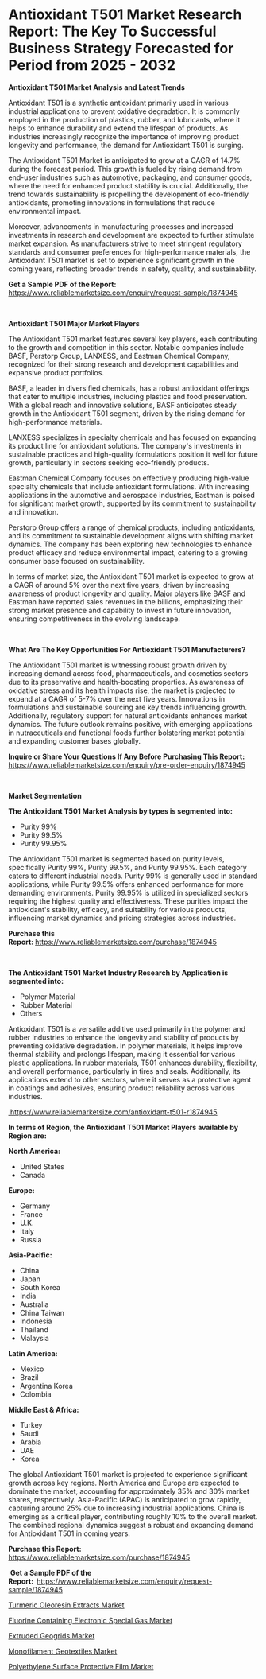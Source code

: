 <p><h1>Antioxidant T501 Market Research Report: The Key To Successful Business Strategy Forecasted for Period from 2025 - 2032</h1></p><p><strong>Antioxidant T501 Market Analysis and Latest Trends</strong></p>
<p><p>Antioxidant T501 is a synthetic antioxidant primarily used in various industrial applications to prevent oxidative degradation. It is commonly employed in the production of plastics, rubber, and lubricants, where it helps to enhance durability and extend the lifespan of products. As industries increasingly recognize the importance of improving product longevity and performance, the demand for Antioxidant T501 is surging.</p><p>The Antioxidant T501 Market is anticipated to grow at a CAGR of 14.7% during the forecast period. This growth is fueled by rising demand from end-user industries such as automotive, packaging, and consumer goods, where the need for enhanced product stability is crucial. Additionally, the trend towards sustainability is propelling the development of eco-friendly antioxidants, promoting innovations in formulations that reduce environmental impact.</p><p>Moreover, advancements in manufacturing processes and increased investments in research and development are expected to further stimulate market expansion. As manufacturers strive to meet stringent regulatory standards and consumer preferences for high-performance materials, the Antioxidant T501 market is set to experience significant growth in the coming years, reflecting broader trends in safety, quality, and sustainability.</p></p>
<p><strong>Get a Sample PDF of the Report:&nbsp;</strong> <a href="https://www.reliablemarketsize.com/enquiry/request-sample/1874945?utm_campaign=1901&utm_medium=2&utm_source=Github&utm_content=ia&utm_term=03042025&utm_id=antioxidant-t501">https://www.reliablemarketsize.com/enquiry/request-sample/1874945</a></p>
<p>&nbsp;</p>
<p><strong>Antioxidant T501 Major Market Players</strong></p>
<p><p>The Antioxidant T501 market features several key players, each contributing to the growth and competition in this sector. Notable companies include BASF, Perstorp Group, LANXESS, and Eastman Chemical Company, recognized for their strong research and development capabilities and expansive product portfolios.</p><p>BASF, a leader in diversified chemicals, has a robust antioxidant offerings that cater to multiple industries, including plastics and food preservation. With a global reach and innovative solutions, BASF anticipates steady growth in the Antioxidant T501 segment, driven by the rising demand for high-performance materials.</p><p>LANXESS specializes in specialty chemicals and has focused on expanding its product line for antioxidant solutions. The company's investments in sustainable practices and high-quality formulations position it well for future growth, particularly in sectors seeking eco-friendly products.</p><p>Eastman Chemical Company focuses on effectively producing high-value specialty chemicals that include antioxidant formulations. With increasing applications in the automotive and aerospace industries, Eastman is poised for significant market growth, supported by its commitment to sustainability and innovation.</p><p>Perstorp Group offers a range of chemical products, including antioxidants, and its commitment to sustainable development aligns with shifting market dynamics. The company has been exploring new technologies to enhance product efficacy and reduce environmental impact, catering to a growing consumer base focused on sustainability.</p><p>In terms of market size, the Antioxidant T501 market is expected to grow at a CAGR of around 5% over the next five years, driven by increasing awareness of product longevity and quality. Major players like BASF and Eastman have reported sales revenues in the billions, emphasizing their strong market presence and capability to invest in future innovation, ensuring competitiveness in the evolving landscape.</p></p>
<p>&nbsp;</p>
<p><strong>What Are The Key Opportunities For Antioxidant T501 Manufacturers?</strong></p>
<p><p>The Antioxidant T501 market is witnessing robust growth driven by increasing demand across food, pharmaceuticals, and cosmetics sectors due to its preservative and health-boosting properties. As awareness of oxidative stress and its health impacts rise, the market is projected to expand at a CAGR of 5-7% over the next five years. Innovations in formulations and sustainable sourcing are key trends influencing growth. Additionally, regulatory support for natural antioxidants enhances market dynamics. The future outlook remains positive, with emerging applications in nutraceuticals and functional foods further bolstering market potential and expanding customer bases globally.</p></p>
<p><strong>Inquire or Share Your Questions If Any Before Purchasing This Report:</strong> <a href="https://www.reliablemarketsize.com/enquiry/pre-order-enquiry/1874945?utm_campaign=1901&utm_medium=2&utm_source=Github&utm_content=ia&utm_term=03042025&utm_id=antioxidant-t501">https://www.reliablemarketsize.com/enquiry/pre-order-enquiry/1874945</a></p>
<p>&nbsp;</p>
<p><strong>Market Segmentation</strong></p>
<p><strong>The Antioxidant T501 Market Analysis by types is segmented into:</strong></p>
<p><ul><li>Purity 99%</li><li>Purity 99.5%</li><li>Purity 99.95%</li></ul></p>
<p><p>The Antioxidant T501 market is segmented based on purity levels, specifically Purity 99%, Purity 99.5%, and Purity 99.95%. Each category caters to different industrial needs. Purity 99% is generally used in standard applications, while Purity 99.5% offers enhanced performance for more demanding environments. Purity 99.95% is utilized in specialized sectors requiring the highest quality and effectiveness. These purities impact the antioxidant's stability, efficacy, and suitability for various products, influencing market dynamics and pricing strategies across industries.</p></p>
<p><strong>Purchase this Report:&nbsp;</strong><a href="https://www.reliablemarketsize.com/purchase/1874945?utm_campaign=1901&utm_medium=2&utm_source=Github&utm_content=ia&utm_term=03042025&utm_id=antioxidant-t501">https://www.reliablemarketsize.com/purchase/1874945</a></p>
<p>&nbsp;</p>
<p><strong>The Antioxidant T501 Market Industry Research by Application is segmented into:</strong></p>
<p><ul><li>Polymer Material</li><li>Rubber Material</li><li>Others</li></ul></p>
<p><p>Antioxidant T501 is a versatile additive used primarily in the polymer and rubber industries to enhance the longevity and stability of products by preventing oxidative degradation. In polymer materials, it helps improve thermal stability and prolongs lifespan, making it essential for various plastic applications. In rubber materials, T501 enhances durability, flexibility, and overall performance, particularly in tires and seals. Additionally, its applications extend to other sectors, where it serves as a protective agent in coatings and adhesives, ensuring product reliability across various industries.</p></p>
<p><a href="https://www.reliablemarketsize.com/antioxidant-t501-r1874945?utm_campaign=1901&utm_medium=2&utm_source=Github&utm_content=ia&utm_term=03042025&utm_id=antioxidant-t501">&nbsp;https://www.reliablemarketsize.com/antioxidant-t501-r1874945</a></p>
<p><strong>In terms of Region, the Antioxidant T501 Market Players available by Region are:</strong></p>
<p>
    <p> <strong> North America: </strong>
        <ul>
            <li>United States</li>
            <li>Canada</li>
        </ul>
        </p> 
    <p> <strong> Europe: </strong>
        <ul>
            <li>Germany</li>
            <li>France</li>
            <li>U.K.</li>
            <li>Italy</li>
            <li>Russia</li>
        </ul>
        </p> 
    <p> <strong> Asia-Pacific: </strong>
        <ul>
            <li>China</li>
            <li>Japan</li>
            <li>South Korea</li>
            <li>India</li>
            <li>Australia</li>
            <li>China Taiwan</li>
            <li>Indonesia</li>
            <li>Thailand</li>
            <li>Malaysia</li>
        </ul>
        </p> 
    <p> <strong> Latin America: </strong>
        <ul>
            <li>Mexico</li>
            <li>Brazil</li>
            <li>Argentina Korea</li>
            <li>Colombia</li>
        </ul>
        </p> 
    <p> <strong> Middle East & Africa: </strong>
        <ul>
            <li>Turkey</li>
            <li>Saudi</li>
            <li>Arabia</li>
            <li>UAE</li>
            <li>Korea</li>
        </ul>
    </p>
    </p>
<p><p>The global Antioxidant T501 market is projected to experience significant growth across key regions. North America and Europe are expected to dominate the market, accounting for approximately 35% and 30% market shares, respectively. Asia-Pacific (APAC) is anticipated to grow rapidly, capturing around 25% due to increasing industrial applications. China is emerging as a critical player, contributing roughly 10% to the overall market. The combined regional dynamics suggest a robust and expanding demand for Antioxidant T501 in coming years.</p></p>
<p><strong>Purchase this Report: </strong><a href="https://www.reliablemarketsize.com/purchase/1874945?utm_campaign=1901&utm_medium=2&utm_source=Github&utm_content=ia&utm_term=03042025&utm_id=antioxidant-t501">https://www.reliablemarketsize.com/purchase/1874945</a></p>
<p>&nbsp;<strong>Get a Sample PDF of the Report:&nbsp;&nbsp;</strong><a href="https://www.reliablemarketsize.com/enquiry/request-sample/1874945?utm_campaign=1901&utm_medium=2&utm_source=Github&utm_content=ia&utm_term=03042025&utm_id=antioxidant-t501">https://www.reliablemarketsize.com/enquiry/request-sample/1874945</a></p>
<p><strong></strong></p>
<p><p><a href="https://github.com/wiltsdeenyuw/Market-Research-Report-List-1/blob/main/turmeric-oleoresin-extracts-market.md?utm_campaign=1901&utm_medium=2&utm_source=Github&utm_content=ia&utm_term=03042025&utm_id=antioxidant-t501">Turmeric Oleoresin Extracts Market</a></p><p><a href="https://github.com/fabrehugessf/Market-Research-Report-List-1/blob/main/fluorine-containing-electronic-special-gas-market.md?utm_campaign=1901&utm_medium=2&utm_source=Github&utm_content=ia&utm_term=03042025&utm_id=antioxidant-t501">Fluorine Containing Electronic Special Gas Market</a></p><p><a href="https://github.com/nsmifidget3/Market-Research-Report-List-1/blob/main/extruded-geogrids-market.md?utm_campaign=1901&utm_medium=2&utm_source=Github&utm_content=ia&utm_term=03042025&utm_id=antioxidant-t501">Extruded Geogrids Market</a></p><p><a href="https://github.com/lotoahshaiek/Market-Research-Report-List-1/blob/main/monofilament-geotextiles-market.md?utm_campaign=1901&utm_medium=2&utm_source=Github&utm_content=ia&utm_term=03042025&utm_id=antioxidant-t501">Monofilament Geotextiles Market</a></p><p><a href="https://github.com/orlinvisonju/Market-Research-Report-List-1/blob/main/polyethylene-surface-protective-film-market.md?utm_campaign=1901&utm_medium=2&utm_source=Github&utm_content=ia&utm_term=03042025&utm_id=antioxidant-t501">Polyethylene Surface Protective Film Market</a></p></p>